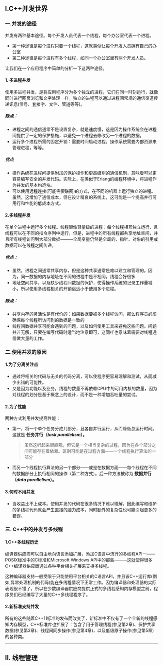 ## I.C++并发世界

### 一.并发的途径

并发有两种基本途径。每个开发人员代表一个线程，每个办公室代表一个进程。

+ 第一种途径是每个进程只要一个线程，这就类似让每个开发人员拥有自己的办公室
+ 第二种途径是每个进程有多个线程，如同一个办公室里有两个开发人员。

让我们在一个应用程序中简单的分析一下这两种途径。

#### 1. 多进程并发

使用多进程并发，是将应用程序分为多个独立的进程，它们在同一时刻运行，就像同时进行网页浏览和文字处理一样。独立的进程可以通过进程间常规的通信渠道传递讯息(信号、套接字、文件、管道等等)。

##### 缺点：

+ 进程之间的通信通常不是设置复杂，就是速度慢，这是因为操作系统会在进程间提供了一定的保护措施，以避免一个进程去修改另一个进程的数据。
+ 运行多个进程所需的固定开销：需要时间启动进程，操作系统需要内部资源来管理进程，等等。

##### 优点

+ 操作系统在进程间提供附加的保护操作和更高级别的通信机制，意味着可以更容易编写安全的并发代码。实际上，在类似于Erlang的编程环境中，将进程作为并发的基本构造块。
+ 可以使用远程连接(可能需要联网)的方式，在不同的机器上运行独立的进程。虽然，这增加了通信成本，但在设计精良的系统上，这可能是一个提高并行可用行和性能的低成本方式。

#### 2.多线程并发

在单个进程中运行多个线程。线程很像轻量级的进程：每个线程相互独立运行，且线程可以在不同的指令序列中运行。但是，进程中的所有线程都共享地址空间，并且所有线程访问到大部分数据———全局变量仍然是全局的，指针、对象的引用或数据可以在线程之间传递。

##### 优点：

+ 虽然，进程之间通常共享内存，但是这种共享通常是难以建立和管理的。因为，同一数据的内存地址在不同的进程中是不相同。线程会好很多
+ 地址空间共享，以及缺少线程间数据的保护，使得操作系统的记录工作量减小，所以使用多线程相关的开销远远小于使用多个进程。

##### 缺点：

+ 共享内存的灵活性是有代价的：如果数据要被多个线程访问，那么程序员必须确保每个线程所访问到的数据是一致的
+ 线程间数据共享可能会遇到的问题，以及如何使用工具来避免这些问题。问题并非无解，只要在编写代码时适当地注意即可，这同样也意味着需要对线程通信做大量的工作。



### 二.使用并发的原因

#### 1.为了分离关注点

+ 通过将相关的代码与无关的代码分离，可以使程序更容易理解和测试，从而减少出错的可能性。
+ 又是因为功能以及业务，线程的数量不再依赖CPU中的可用内核的数量，因为对线程的划分是基于概念上的设计，而不是一种增加吞吐量的尝试。

#### 2.为了性能

两种方式利用并发提高性能：

+ 第一，将一个单个任务分成几部分，且各自并行运行，从而降低总运行时间。这就是 **任务并行（*task parallelism*）。**

  >  虽然这听起来很直观，但它是一个相当复杂的过程，因为在各个部分之间可能存在着依赖。区别可能是在过程方面——一个线程执行算法的一部分

+ 而另一个线程执行算法的另一个部分——或是在数据方面——每个线程在不同的数据部分上执行相同的操作（第二种方式）。后一种方法被称为 **数据并行（*data parallelism*）。**

#### 3.何时不用并发

+ 当收益比不上成本。使用并发的代码在很多情况下难以理解，因此编写和维护的多线程代码就会产生直接的脑力成本，同时额外的复杂性也可能引起更多的错误。



### 三. C++中的并发与多线程

#### 1.C++多线程历史

编译器供应商可以自由地向语言添加扩展，添加C语言中流行的多线程API———POSIX标准中的C标准和Microsoft Windows API中的那些———这就使得很多C++编译器供应商通过各种平台相关扩展来支持多线程。

这种编译器支持一般受限于只能使用平台相关的C语言API，并且该C++运行库(例如,异常处理机制的代码)能在多线程情况下正常工作。因为编译器和处理器的实际表现很不错了，所以在少数编译器供应商提供正式的多线程感知内存模型之前，程序员们已经编写了大量的C++多线程程序了。

#### 2.新标准支持并发

所有的这些随着C++11标准的发布而改变了，新标准中不仅有了一个全新的线程感知内存模型，C++标准库也扩展了：包含了用于管理线程(参见第2章)、保护共享数据(参见第3章)、线程间同步操作(参见第4章)，以及低级原子操作(参见第5章)的各种类。

---

## II. 线程管理











